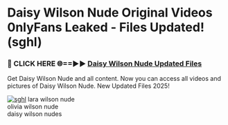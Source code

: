 # Daisy Wilson Nude Original Videos 0nlyFans Leaked - Files Updated! (sghl)

<h3>🔴 CLICK HERE 🌐==►► <a href="https://tinyurl.com/yrmya6cz" rel="nofollow">Daisy Wilson Nude Updated Files</a></h3>

Get Daisy Wilson Nude and all content. Now you can access all videos and pictures of Daisy Wilson Nude. New Updated Files 2025!

[![sghl](https://i.imgur.com/FMdXYCs.gif)](https://tinyurl.com/yrmya6cz)
lara wilson nude<br>
olivia wilson nude<br>
daisy wilson nudes